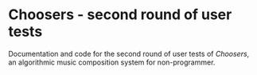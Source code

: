 # Choosers - second round of user tests

Documentation and code for the second round of user tests of *Choosers*, an algorithmic music composition system for non-programmer.